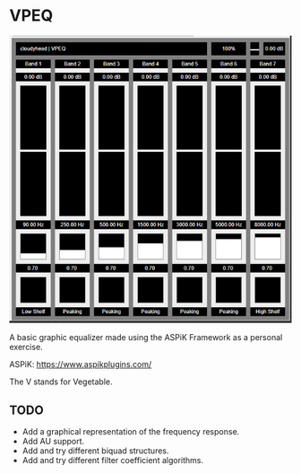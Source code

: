# VPEQ

![VPEQ_screenshot](project_source/resources/my_resources/bg/reference.png)

A basic graphic equalizer made using the ASPiK Framework as a personal exercise.

ASPiK: https://www.aspikplugins.com/

The V stands for Vegetable.

## TODO

- Add a graphical representation of the frequency response.
- Add AU support.
- Add and try different biquad structures.
- Add and try different filter coefficient algorithms.

